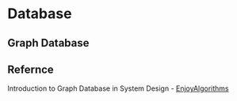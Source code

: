 # Database

## Graph Database

## Refernce

Introduction to Graph Database in System Design - [EnjoyAlgorithms](https://www.enjoyalgorithms.com/blog/graph-database-system-design)
